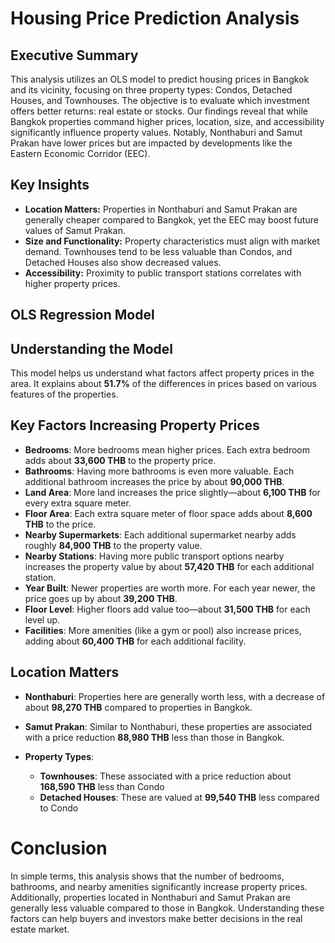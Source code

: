 # Housing Price Prediction Analysis

## Executive Summary
This analysis utilizes an OLS model to predict housing prices in Bangkok and its vicinity, focusing on three property types: Condos, Detached Houses, and Townhouses. The objective is to evaluate which investment offers better returns: real estate or stocks. Our findings reveal that while Bangkok properties command higher prices, location, size, and accessibility significantly influence property values. Notably, Nonthaburi and Samut Prakan have lower prices but are impacted by developments like the Eastern Economic Corridor (EEC).

## Key Insights
- **Location Matters:** Properties in Nonthaburi and Samut Prakan are generally cheaper compared to Bangkok, yet the EEC may boost future values of Samut Prakan.
- **Size and Functionality:** Property characteristics must align with market demand. Townhouses tend to be less valuable than Condos, and Detached Houses also show decreased values.
- **Accessibility:** Proximity to public transport stations correlates with higher property prices.

## OLS Regression Model

## Understanding the Model
This model helps us understand what factors affect property prices in the area. It explains about **51.7%** of the differences in prices based on various features of the properties.

## Key Factors Increasing Property Prices
- **Bedrooms**: More bedrooms mean higher prices. Each extra bedroom adds about **33,600 THB** to the property price.
- **Bathrooms**: Having more bathrooms is even more valuable. Each additional bathroom increases the price by about **90,000 THB**.
- **Land Area**: More land increases the price slightly—about **6,100 THB** for every extra square meter.
- **Floor Area**: Each extra square meter of floor space adds about **8,600 THB** to the price.
- **Nearby Supermarkets**: Each additional supermarket nearby adds roughly **84,900 THB** to the property value.
- **Nearby Stations**: Having more public transport options nearby increases the property value by about **57,420 THB** for each additional station.
- **Year Built**: Newer properties are worth more. For each year newer, the price goes up by about **39,200 THB**.
- **Floor Level**: Higher floors add value too—about **31,500 THB** for each level up.
- **Facilities**: More amenities (like a gym or pool) also increase prices, adding about **60,400 THB** for each additional facility.

## Location Matters
- **Nonthaburi**: Properties here are generally worth less, with a decrease of about **98,270 THB** compared to properties in Bangkok.
- **Samut Prakan**: Similar to Nonthaburi, these properties are associated with a price reduction **88,980 THB** less than those in Bangkok.

- **Property Types**: 
  - **Townhouses**: These associated with a price reduction about **168,590 THB** less than Condo
  - **Detached Houses**: These are valued at **99,540 THB** less compared to Condo

# Conclusion
In simple terms, this analysis shows that the number of bedrooms, bathrooms, and nearby amenities significantly increase property prices. Additionally, properties located in Nonthaburi and Samut Prakan are generally less valuable compared to those in Bangkok. Understanding these factors can help buyers and investors make better decisions in the real estate market.
